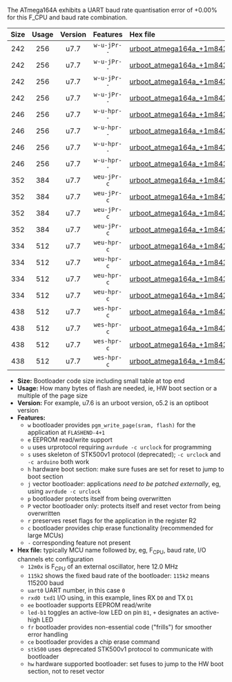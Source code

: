 The ATmega164A exhibits a UART baud rate quantisation error of +0.00% for this F_CPU and baud rate combination.

|Size|Usage|Version|Features|Hex file|
|:-:|:-:|:-:|:-:|:--|
|242|256|u7.7|`w-u-jPr--`|[urboot_atmega164a_+1m8432x_+230k4_uart0_rxd0_txd1_led+b0.hex](https://raw.githubusercontent.com/stefanrueger/urboot.hex/main/cores/mightycore/atmega164a/external_oscillator/fcpu_+1m8432x/br_+230k4/urboot_atmega164a_+1m8432x_+230k4_uart0_rxd0_txd1_led+b0.hex)|
|242|256|u7.7|`w-u-jPr--`|[urboot_atmega164a_+1m8432x_+230k4_uart0_rxd0_txd1_led+b7.hex](https://raw.githubusercontent.com/stefanrueger/urboot.hex/main/cores/mightycore/atmega164a/external_oscillator/fcpu_+1m8432x/br_+230k4/urboot_atmega164a_+1m8432x_+230k4_uart0_rxd0_txd1_led+b7.hex)|
|242|256|u7.7|`w-u-jPr--`|[urboot_atmega164a_+1m8432x_+230k4_uart1_rxd2_txd3_led+b0.hex](https://raw.githubusercontent.com/stefanrueger/urboot.hex/main/cores/mightycore/atmega164a/external_oscillator/fcpu_+1m8432x/br_+230k4/urboot_atmega164a_+1m8432x_+230k4_uart1_rxd2_txd3_led+b0.hex)|
|242|256|u7.7|`w-u-jPr--`|[urboot_atmega164a_+1m8432x_+230k4_uart1_rxd2_txd3_led+b7.hex](https://raw.githubusercontent.com/stefanrueger/urboot.hex/main/cores/mightycore/atmega164a/external_oscillator/fcpu_+1m8432x/br_+230k4/urboot_atmega164a_+1m8432x_+230k4_uart1_rxd2_txd3_led+b7.hex)|
|246|256|u7.7|`w-u-hpr--`|[urboot_atmega164a_+1m8432x_+230k4_uart0_rxd0_txd1_led+b0_fr_hw.hex](https://raw.githubusercontent.com/stefanrueger/urboot.hex/main/cores/mightycore/atmega164a/external_oscillator/fcpu_+1m8432x/br_+230k4/urboot_atmega164a_+1m8432x_+230k4_uart0_rxd0_txd1_led+b0_fr_hw.hex)|
|246|256|u7.7|`w-u-hpr--`|[urboot_atmega164a_+1m8432x_+230k4_uart0_rxd0_txd1_led+b7_fr_hw.hex](https://raw.githubusercontent.com/stefanrueger/urboot.hex/main/cores/mightycore/atmega164a/external_oscillator/fcpu_+1m8432x/br_+230k4/urboot_atmega164a_+1m8432x_+230k4_uart0_rxd0_txd1_led+b7_fr_hw.hex)|
|246|256|u7.7|`w-u-hpr--`|[urboot_atmega164a_+1m8432x_+230k4_uart1_rxd2_txd3_led+b0_fr_hw.hex](https://raw.githubusercontent.com/stefanrueger/urboot.hex/main/cores/mightycore/atmega164a/external_oscillator/fcpu_+1m8432x/br_+230k4/urboot_atmega164a_+1m8432x_+230k4_uart1_rxd2_txd3_led+b0_fr_hw.hex)|
|246|256|u7.7|`w-u-hpr--`|[urboot_atmega164a_+1m8432x_+230k4_uart1_rxd2_txd3_led+b7_fr_hw.hex](https://raw.githubusercontent.com/stefanrueger/urboot.hex/main/cores/mightycore/atmega164a/external_oscillator/fcpu_+1m8432x/br_+230k4/urboot_atmega164a_+1m8432x_+230k4_uart1_rxd2_txd3_led+b7_fr_hw.hex)|
|352|384|u7.7|`weu-jPr-c`|[urboot_atmega164a_+1m8432x_+230k4_uart0_rxd0_txd1_ee_led+b0_fr_ce.hex](https://raw.githubusercontent.com/stefanrueger/urboot.hex/main/cores/mightycore/atmega164a/external_oscillator/fcpu_+1m8432x/br_+230k4/urboot_atmega164a_+1m8432x_+230k4_uart0_rxd0_txd1_ee_led+b0_fr_ce.hex)|
|352|384|u7.7|`weu-jPr-c`|[urboot_atmega164a_+1m8432x_+230k4_uart0_rxd0_txd1_ee_led+b7_fr_ce.hex](https://raw.githubusercontent.com/stefanrueger/urboot.hex/main/cores/mightycore/atmega164a/external_oscillator/fcpu_+1m8432x/br_+230k4/urboot_atmega164a_+1m8432x_+230k4_uart0_rxd0_txd1_ee_led+b7_fr_ce.hex)|
|352|384|u7.7|`weu-jPr-c`|[urboot_atmega164a_+1m8432x_+230k4_uart1_rxd2_txd3_ee_led+b0_fr_ce.hex](https://raw.githubusercontent.com/stefanrueger/urboot.hex/main/cores/mightycore/atmega164a/external_oscillator/fcpu_+1m8432x/br_+230k4/urboot_atmega164a_+1m8432x_+230k4_uart1_rxd2_txd3_ee_led+b0_fr_ce.hex)|
|352|384|u7.7|`weu-jPr-c`|[urboot_atmega164a_+1m8432x_+230k4_uart1_rxd2_txd3_ee_led+b7_fr_ce.hex](https://raw.githubusercontent.com/stefanrueger/urboot.hex/main/cores/mightycore/atmega164a/external_oscillator/fcpu_+1m8432x/br_+230k4/urboot_atmega164a_+1m8432x_+230k4_uart1_rxd2_txd3_ee_led+b7_fr_ce.hex)|
|334|512|u7.7|`weu-hpr-c`|[urboot_atmega164a_+1m8432x_+230k4_uart0_rxd0_txd1_ee_led+b0_fr_ce_hw.hex](https://raw.githubusercontent.com/stefanrueger/urboot.hex/main/cores/mightycore/atmega164a/external_oscillator/fcpu_+1m8432x/br_+230k4/urboot_atmega164a_+1m8432x_+230k4_uart0_rxd0_txd1_ee_led+b0_fr_ce_hw.hex)|
|334|512|u7.7|`weu-hpr-c`|[urboot_atmega164a_+1m8432x_+230k4_uart0_rxd0_txd1_ee_led+b7_fr_ce_hw.hex](https://raw.githubusercontent.com/stefanrueger/urboot.hex/main/cores/mightycore/atmega164a/external_oscillator/fcpu_+1m8432x/br_+230k4/urboot_atmega164a_+1m8432x_+230k4_uart0_rxd0_txd1_ee_led+b7_fr_ce_hw.hex)|
|334|512|u7.7|`weu-hpr-c`|[urboot_atmega164a_+1m8432x_+230k4_uart1_rxd2_txd3_ee_led+b0_fr_ce_hw.hex](https://raw.githubusercontent.com/stefanrueger/urboot.hex/main/cores/mightycore/atmega164a/external_oscillator/fcpu_+1m8432x/br_+230k4/urboot_atmega164a_+1m8432x_+230k4_uart1_rxd2_txd3_ee_led+b0_fr_ce_hw.hex)|
|334|512|u7.7|`weu-hpr-c`|[urboot_atmega164a_+1m8432x_+230k4_uart1_rxd2_txd3_ee_led+b7_fr_ce_hw.hex](https://raw.githubusercontent.com/stefanrueger/urboot.hex/main/cores/mightycore/atmega164a/external_oscillator/fcpu_+1m8432x/br_+230k4/urboot_atmega164a_+1m8432x_+230k4_uart1_rxd2_txd3_ee_led+b7_fr_ce_hw.hex)|
|438|512|u7.7|`wes-hpr-c`|[urboot_atmega164a_+1m8432x_+230k4_uart0_rxd0_txd1_ee_led+b0_fr_ce_stk500_hw.hex](https://raw.githubusercontent.com/stefanrueger/urboot.hex/main/cores/mightycore/atmega164a/external_oscillator/fcpu_+1m8432x/br_+230k4/urboot_atmega164a_+1m8432x_+230k4_uart0_rxd0_txd1_ee_led+b0_fr_ce_stk500_hw.hex)|
|438|512|u7.7|`wes-hpr-c`|[urboot_atmega164a_+1m8432x_+230k4_uart0_rxd0_txd1_ee_led+b7_fr_ce_stk500_hw.hex](https://raw.githubusercontent.com/stefanrueger/urboot.hex/main/cores/mightycore/atmega164a/external_oscillator/fcpu_+1m8432x/br_+230k4/urboot_atmega164a_+1m8432x_+230k4_uart0_rxd0_txd1_ee_led+b7_fr_ce_stk500_hw.hex)|
|438|512|u7.7|`wes-hpr-c`|[urboot_atmega164a_+1m8432x_+230k4_uart1_rxd2_txd3_ee_led+b0_fr_ce_stk500_hw.hex](https://raw.githubusercontent.com/stefanrueger/urboot.hex/main/cores/mightycore/atmega164a/external_oscillator/fcpu_+1m8432x/br_+230k4/urboot_atmega164a_+1m8432x_+230k4_uart1_rxd2_txd3_ee_led+b0_fr_ce_stk500_hw.hex)|
|438|512|u7.7|`wes-hpr-c`|[urboot_atmega164a_+1m8432x_+230k4_uart1_rxd2_txd3_ee_led+b7_fr_ce_stk500_hw.hex](https://raw.githubusercontent.com/stefanrueger/urboot.hex/main/cores/mightycore/atmega164a/external_oscillator/fcpu_+1m8432x/br_+230k4/urboot_atmega164a_+1m8432x_+230k4_uart1_rxd2_txd3_ee_led+b7_fr_ce_stk500_hw.hex)|

- **Size:** Bootloader code size including small table at top end
- **Usage:** How many bytes of flash are needed, ie, HW boot section or a multiple of the page size
- **Version:** For example, u7.6 is an urboot version, o5.2 is an optiboot version
- **Features:**
  + `w` bootloader provides `pgm_write_page(sram, flash)` for the application at `FLASHEND-4+1`
  + `e` EEPROM read/write support
  + `u` uses urprotocol requiring `avrdude -c urclock` for programming
  + `s` uses skeleton of STK500v1 protocol (deprecated); `-c urclock` and `-c arduino` both work
  + `h` hardware boot section: make sure fuses are set for reset to jump to boot section
  + `j` vector bootloader: applications *need to be patched externally*, eg, using `avrdude -c urclock`
  + `p` bootloader protects itself from being overwritten
  + `P` vector bootloader only: protects itself and reset vector from being overwritten
  + `r` preserves reset flags for the application in the register R2
  + `c` bootloader provides chip erase functionality (recommended for large MCUs)
  + `-` corresponding feature not present
- **Hex file:** typically MCU name followed by, eg, F<sub>CPU</sub>, baud rate, I/O channels etc configuration
  + `12m0x` is F<sub>CPU</sub> of an external oscillator, here 12.0 MHz
  + `115k2` shows the fixed baud rate of the bootloader: `115k2` means 115200 baud
  + `uart0` UART number, in this case `0`
  + `rxd0 txd1` I/O using, in this example, lines RX `D0` and TX `D1`
  + `ee` bootloader supports EEPROM read/write
  + `led-b1` toggles an active-low LED on pin `B1`, `+` designates an active-high LED
  + `fr` bootloader provides non-essential code ("frills") for smoother error handling
  + `ce` bootloader provides a chip erase command
  + `stk500` uses deprecated STK500v1 protocol to communicate with bootloader
  + `hw` hardware supported bootloader: set fuses to jump to the HW boot section, not to reset vector
